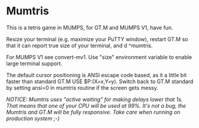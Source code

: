 # Mumtris

This is a tetris game in MUMPS, for GT.M and MUMPS V1, have fun.

Resize your terminal (e.g. maximize your PuTTY window), restart GT.M so that it can report true size of your terminal, and d ^mumtris.

For MUMPS V1 see convert-mv1. Use "size" environment variable to enable large terminal support.

The default cursor positioning is ANSI escape code based, as it a little bit faster than standard GT.M USE $P:(X=x,Y=y). Switch back to GT.M standard by setting ansi=0 in mumtris routine if the screen gets messy.

*NOTICE: Mumtris uses "active waiting" for making delays lower that 1s. That means that one of your CPU will be used at 99%. It's not a bug, the Mumtris and GT.M will be fully responsive. Take care when running on production system ;-)*
